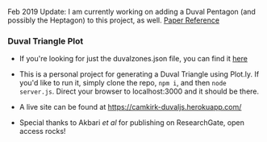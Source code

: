 Feb 2019 Update: I am currently working on adding a Duval Pentagon (and possibly the Heptagon) to this project, as well. [Paper Reference](https://www.researchgate.net/publication/273398864_The_Duval_Pentagon-A_New_Complementary_Tool_for_the_Interpretation_of_Dissolved_Gas_Analysis_in_Transformers)

### Duval Triangle Plot

- If you're looking for just the duvalzones.json file, you can find it [here](https://gist.github.com/CamKirk/4f79620669c377e0962a12fdc6812f83)

- This is a personal project for generating a Duval Triangle using Plot.ly. If you'd like to run it, simply clone the repo, `npm i`, and then `node server.js`. Direct your browser to localhost:3000 and it should be there.

- A live site can be found at https://camkirk-duvaljs.herokuapp.com/

- Special thanks to Akbari _et al_ for publishing on ResearchGate, open access rocks!
